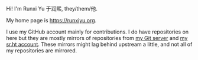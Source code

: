 Hi! I'm Runxi Yu 于润熙, they/them/他.

My home page is <https://runxiyu.org>.

I use my GitHub account mainly for contributions. I do have repositories on here but they are mostly mirrors of repositories from [my Git server](https://git.runxiyu.org/) and [my sr.ht account](https://git.sr.ht/~runxiyu). These mirrors might lag behind upstream a little, and not all of my repositories are mirrored.
